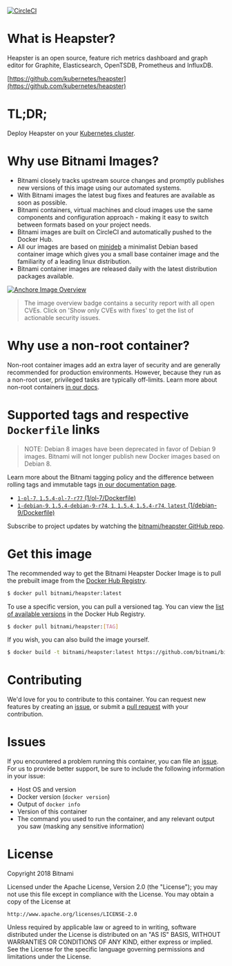 [![CircleCI](https://circleci.com/gh/bitnami/bitnami-docker-heapster/tree/master.svg?style=shield)](https://circleci.com/gh/bitnami/bitnami-docker-heapster/tree/master)

# What is Heapster?

Heapster is an open source, feature rich metrics dashboard and graph editor for Graphite, Elasticsearch, OpenTSDB, Prometheus and InfluxDB.

[https://github.com/kubernetes/heapster](https://github.com/kubernetes/heapster)

# TL;DR;

Deploy Heapster on your [Kubernetes cluster](https://github.com/kubernetes/heapster/tree/master/docs).

# Why use Bitnami Images?

* Bitnami closely tracks upstream source changes and promptly publishes new versions of this image using our automated systems.
* With Bitnami images the latest bug fixes and features are available as soon as possible.
* Bitnami containers, virtual machines and cloud images use the same components and configuration approach - making it easy to switch between formats based on your project needs.
* Bitnami images are built on CircleCI and automatically pushed to the Docker Hub.
* All our images are based on [minideb](https://github.com/bitnami/minideb) a minimalist Debian based container image which gives you a small base container image and the familiarity of a leading linux distribution.
* Bitnami container images are released daily with the latest distribution packages available.

[![Anchore Image Overview](https://anchore.io/service/badges/image/0b0dcc375d2b957f81eeabfeb46067173366925fa9a38817cddb5c5de407ab5b)](https://anchore.io/image/dockerhub/bitnami%2Fheapster%3Alatest#security)

> The image overview badge contains a security report with all open CVEs. Click on 'Show only CVEs with fixes' to get the list of actionable security issues.

# Why use a non-root container?

Non-root container images add an extra layer of security and are generally recommended for production environments. However, because they run as a non-root user, privileged tasks are typically off-limits. Learn more about non-root containers [in our docs](https://docs.bitnami.com/containers/how-to/work-with-non-root-containers/).

# Supported tags and respective `Dockerfile` links

> NOTE: Debian 8 images have been deprecated in favor of Debian 9 images. Bitnami will not longer publish new Docker images based on Debian 8.

Learn more about the Bitnami tagging policy and the difference between rolling tags and immutable tags [in our documentation page](https://docs.bitnami.com/containers/how-to/understand-rolling-tags-containers/).


* [`1-ol-7`, `1.5.4-ol-7-r77` (1/ol-7/Dockerfile)](https://github.com/bitnami/bitnami-docker-heapster/blob/1.5.4-ol-7-r77/1/ol-7/Dockerfile)
* [`1-debian-9`, `1.5.4-debian-9-r74`, `1`, `1.5.4`, `1.5.4-r74`, `latest` (1/debian-9/Dockerfile)](https://github.com/bitnami/bitnami-docker-heapster/blob/1.5.4-debian-9-r74/1/debian-9/Dockerfile)

Subscribe to project updates by watching the [bitnami/heapster GitHub repo](https://github.com/bitnami/bitnami-docker-heapster).

# Get this image

The recommended way to get the Bitnami Heapster Docker Image is to pull the prebuilt image from the [Docker Hub Registry](https://hub.docker.com/r/bitnami/heapster).

```bash
$ docker pull bitnami/heapster:latest
```

To use a specific version, you can pull a versioned tag. You can view the [list of available versions](https://hub.docker.com/r/bitnami/heapster/tags/) in the Docker Hub Registry.

```bash
$ docker pull bitnami/heapster:[TAG]
```

If you wish, you can also build the image yourself.

```bash
$ docker build -t bitnami/heapster:latest https://github.com/bitnami/bitnami-docker-heapster.git
```

# Contributing

We'd love for you to contribute to this container. You can request new features by creating an [issue](https://github.com/bitnami/bitnami-docker-heapster/issues), or submit a [pull request](https://github.com/bitnami/bitnami-docker-heapster/pulls) with your contribution.

# Issues

If you encountered a problem running this container, you can file an [issue](https://github.com/bitnami/bitnami-docker-heapster/issues). For us to provide better support, be sure to include the following information in your issue:

- Host OS and version
- Docker version (`docker version`)
- Output of `docker info`
- Version of this container
- The command you used to run the container, and any relevant output you saw (masking any sensitive information)

# License
Copyright 2018 Bitnami

Licensed under the Apache License, Version 2.0 (the "License");
you may not use this file except in compliance with the License.
You may obtain a copy of the License at

    http://www.apache.org/licenses/LICENSE-2.0

Unless required by applicable law or agreed to in writing, software
distributed under the License is distributed on an "AS IS" BASIS,
WITHOUT WARRANTIES OR CONDITIONS OF ANY KIND, either express or implied.
See the License for the specific language governing permissions and
limitations under the License.
